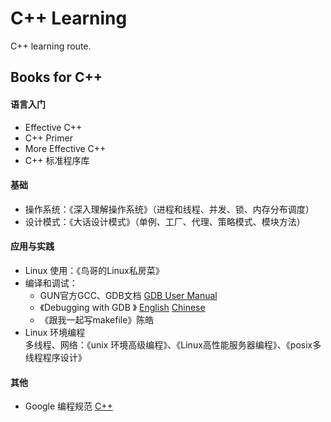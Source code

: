 # C++ Learning

C++ learning route.


## Books for C++

#### 语言入门
* Effective C++ 
* C++ Primer 
* More Effective C++
* C++ 标准程序库

#### 基础
* 操作系统：《深入理解操作系统》（进程和线程、并发、锁、内存分布调度）
* 设计模式：《大话设计模式》（单例、工厂、代理、策略模式、模块方法）

#### 应用与实践
* Linux 使用：《鸟哥的Linux私房菜》
* 编译和调试：
	* GUN官方GCC、GDB文档
	[GDB User Manual](https://sourceware.org/gdb/current/onlinedocs/gdb/) 
	* 《Debugging with GDB	》
	[English](https://sourceware.org/gdb/current/onlinedocs/gdb.pdf) 
	[Chinese](https://github.com/shihyu/MyTool/blob/master/GDB/Debugging.with.gdb%20%E4%B8%AD%E6%96%87.pdf)
	* 《跟我一起写makefile》陈皓
* Linux 环境编程  
	多线程、网络：《unix 环境高级编程》、《Linux高性能服务器编程》、《posix多线程程序设计》 

#### 其他
* Google 编程规范 
[C++](https://zh-google-styleguide.readthedocs.io/en/latest/google-cpp-styleguide/)